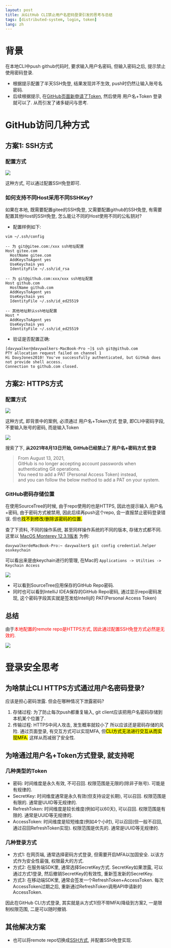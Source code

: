 ```yaml
---
layout: post
title: 从GitHub CLI禁止用户名密码登录引发的思考与总结
tags: [distributed-system, login, token]
lang: zh
---
```


# 背景
在本地CLI中push github代码时, 要求输入用户名密码, 但输入密码之后, 提示禁止使用密码登录.
- 根据提示配置了半天SSH免登, 结果发现并不生效, push时仍然让输入账号名密码.
- 后续根据提示, 在[GitHub页面新申请了Token](https://github.com/settings/tokens), 然后使用 用户名+Token 登录就可以了. 
从而引发了诸多疑问与思考.

# GitHub访问几种方式

## 方案1: SSH方式

### 配置方式
![](https://davywalker-bucket.oss-cn-shanghai.aliyuncs.com/img/202207242155452.png)

这种方式, 可以通过配置SSH免登即可.

### 如何支持不同Host采用不同SSHKey?
如果在本地, 既需要配置gitee的SSH免登, 又需要配置github的SSH免登, 有需要配置其他Host的SSH免登, 怎么能让不同的Host使用不同的公私钥对?

- 配置样例如下: 

```shell
vim ~/.ssh/config
```

```shell
-- 为 git@gitee.com:/xxx ssh地址配置
Host gitee.com
  HostName gitee.com
  AddKeysToAgent yes
  UseKeychain yes
  IdentityFile ~/.ssh/id_rsa

-- 为 git@github.com:xxx/xxx ssh地址配置
Host github.com
  HostName github.com
  AddKeysToAgent yes
  UseKeychain yes
  IdentityFile ~/.ssh/id_ed25519

-- 其他地址默认ssh地址配置
Host *
  AddKeysToAgent yes
  UseKeychain yes
  IdentityFile ~/.ssh/id_ed25519
```

- 验证是否配置正确:

```shell
[davywalker@davywalkers-MacBook-Pro ~]$ ssh git@github.com
PTY allocation request failed on channel 1
Hi DavyJones2010! You've successfully authenticated, but GitHub does not provide shell access.
Connection to github.com closed.
```


## 方案2: HTTPS方式

### 配置方式
![](https://davywalker-bucket.oss-cn-shanghai.aliyuncs.com/img/202207242155904.png)

这种方式, 即背景中的案例, 必须通过 用户名+Token方式 登录, 即CLI中密码字段, 不要输入账号的密码, 而是输入Token

![](https://davywalker-bucket.oss-cn-shanghai.aliyuncs.com/img/202207242158549.png)

搜索了下, **从2021年8月13日开始, GitHub已经禁止了 用户名+密码方式 登录**
> From August 13, 2021, <br/>
> GitHub is no longer accepting account passwords when authenticating Git operations. <br/>
> You need to add a PAT (Personal Access Token) instead, <br/>
> and you can follow the below method to add a PAT on your system. <br/>

### GitHub密码存储位置
在使用SourceTree的时候, 由于repo使用的也是HTTPS, 因此也提示输入 用户名+密码, 由于密码方式被禁用, 因此后续再push这个repo, 会一直报禁止密码登录错误.
但也<mark>找不到修改/删除该密码的位置.</mark>

查了下资料, 不同的操作系统, 甚至同样操作系统的不同的版本, 存储方式都不同. 这里以 [MacOS Monterey 12.3.1版本](https://stackoverflow.com/questions/42584934/where-is-my-remote-git-repository-password-stored-on-the-local-machine) 为例:

```shell
davywalkerdeMacBook-Pro:~ davywalker$ git config credential.helper
osxkeychain
```
可以看出来是由keychain进行的管理, 在Mac的 `Applications -> Utilties -> Keychain Access` 

![](https://davywalker-bucket.oss-cn-shanghai.aliyuncs.com/img/202207252101640.png)

- 可以看到SourceTree应用保存的GitHub Repo密码.
- 同时也可以看到IntelliJ IDEA保存的GitHub Repo密码, 通过显示repo密码发现, 这个密码字段其实就是签发给Intellij的 PAT(Personal Access Token)

## 总结
由于<font color='red'>本地配置的remote repo是HTTPS方式, 因此通过配置SSH免登方式必然是无效的.</font> 

![](https://davywalker-bucket.oss-cn-shanghai.aliyuncs.com/img/202207242202265.png)

# 登录安全思考

## 为啥禁止CLI HTTPS方式通过用户名密码登录?
应该是担心密码泄露. 
但会在哪种情况下泄露密码?
1. 存储过程: 为了防止每次push都重复输入, git client应该把用户名密码存储到本机某个位置了. 
2. 传输过程: HTTPS中间人攻击, 发生概率就较小了
所以应该还是密码存储的风险. 
通过页面登录, 有交互方式可以实现MFA, 但<mark>CLI方式无法进行交互从而实现MFA.</mark>
这样从而减弱了安全性.

## 为啥通过用户名+Token方式登录, 就支持呢
### 几种类型的Token 
- 密码: 时间维度是永久有效, 不可召回. 权限范围是无限的(除非子账号). 可能是有规律的.
- SecretKey: 时间维度通常是永久有效(但支持设定长期), 可以召回. 权限范围是有限的. 通常是UUID等无规律的.
- RefreshToken: 时间维度是较长维度(例如可以60天), 可以召回. 权限范围是有限的. 通常是UUID等无规律的.
- AccessToken: 时间维度是较短维度(例如4个小时), 可以召回(但一般不召回, 通过召回RefreshToken实现). 权限范围是优先的. 通常是UUID等无规律的.

### 几种登录方式
- 方式1: 在网页端, 通常选择密码方式登录, 但需要开启MFA以加固安全. 以该方式作为安全性最强, 权限最大的方式. 
- 方式2: 在服务端SDK里, 通常选择SecretKey方式. SecretKey如果泄露, 可以通过方式1登录, 然后撤销SecretKey的有效性, 重新签发新的SecretKey. 
- 方式3: 在移动端SDK里, 通常会签发一个RefreshToken+AccessToken. 每次AccessToken过期之后, 重新通过RefreshToken调用API申请新的AccessToken. 

因此在GitHub CLI方式登录, 其实就是从方式1(但不带MFA)降级到方案2, 一是限制权限范围, 二是可以随时撤销. 

## 其他解决方案

- 也可以将remote repo切换成[SSH方式](https://docs.github.com/en/get-started/getting-started-with-git/managing-remote-repositories#switching-remote-urls-from-https-to-ssh), 并配置SSH免登实现.